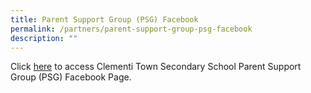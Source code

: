 ```yaml
---
title: Parent Support Group (PSG) Facebook
permalink: /partners/parent-support-group-psg-facebook
description: ""
---
```

Click [here](https://www.facebook.com/Clementi-Town-Secondary-School-Parent-Support-Group-124214464304666/) to access Clementi Town Secondary School Parent Support Group (PSG) Facebook Page.